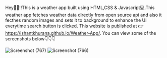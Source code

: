 Hey👋👋!!This is a weather app built using HTML,CSS & Javascript💻.This weather app fetches weather data directly from open source api and also it fecthes random images and sets it to background to enhance the UI everytime search button is clicked.
This website is published at 👉 <a href="https://ishantkhurana.github.io/Weather-App/" target="_balnk">https://ishantkhurana.github.io/Weather-App/</a>.
You can view some of the screenshots below👇👇👇

![Screenshot (767)](https://user-images.githubusercontent.com/56023771/134154264-8aef4ee8-b80d-41f9-9aba-5ece9f1d4fd3.png)
![Screenshot (766)](https://user-images.githubusercontent.com/56023771/134154351-34331319-baf8-4e67-90c8-ba65903412b4.png)
